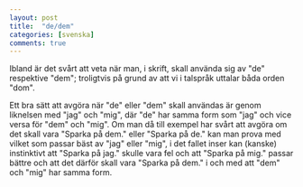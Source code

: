 ```yaml
---
layout: post
title:  "de/dem"
categories: [svenska]
comments: true
---
```


Ibland är det svårt att veta när man, i skrift, skall använda sig av "de" respektive "dem"; troligtvis på grund av att
vi i talspråk uttalar båda orden "dom".

Ett bra sätt att avgöra när "de" eller "dem" skall användas är genom liknelsen med "jag" och "mig", där "de" har samma
form som "jag" och vice versa för "dem" och "mig". Om man då till exempel har svårt att avgöra om det skall vara
"Sparka på dem." eller "Sparka på de." kan man prova med vilket som passar bäst av "jag" eller "mig", i det fallet
inser kan (kanske) instinktivt att "Sparka på jag." skulle vara fel och att "Sparka på mig." passar bättre och att det
därför skall vara "Sparka på dem." i och med att "dem" och "mig" har samma form.